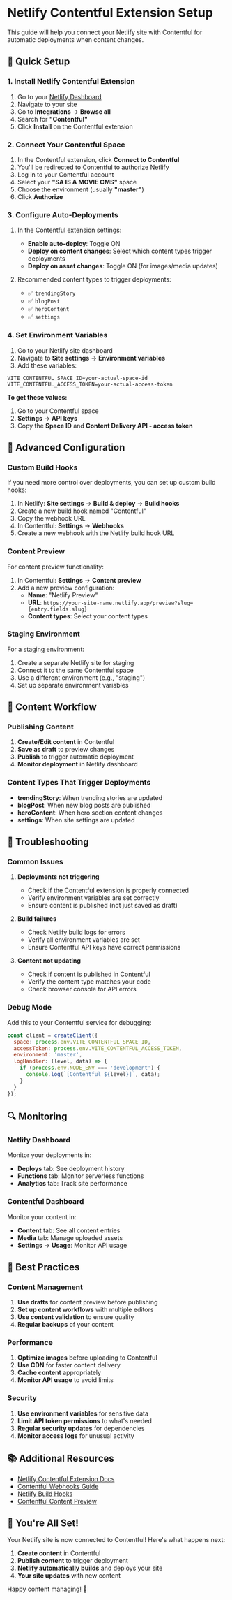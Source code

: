 # Netlify Contentful Extension Setup

This guide will help you connect your Netlify site with Contentful for automatic deployments when content changes.

## 🚀 Quick Setup

### 1. Install Netlify Contentful Extension

1. Go to your [Netlify Dashboard](https://app.netlify.com/)
2. Navigate to your site
3. Go to **Integrations** → **Browse all**
4. Search for **"Contentful"**
5. Click **Install** on the Contentful extension

### 2. Connect Your Contentful Space

1. In the Contentful extension, click **Connect to Contentful**
2. You'll be redirected to Contentful to authorize Netlify
3. Log in to your Contentful account
4. Select your **"SA IS A MOVIE CMS"** space
5. Choose the environment (usually **"master"**)
6. Click **Authorize**

### 3. Configure Auto-Deployments

1. In the Contentful extension settings:
   - **Enable auto-deploy**: Toggle ON
   - **Deploy on content changes**: Select which content types trigger deployments
   - **Deploy on asset changes**: Toggle ON (for images/media updates)

2. Recommended content types to trigger deployments:
   - ✅ `trendingStory`
   - ✅ `blogPost`
   - ✅ `heroContent`
   - ✅ `settings`

### 4. Set Environment Variables

1. Go to your Netlify site dashboard
2. Navigate to **Site settings** → **Environment variables**
3. Add these variables:

```
VITE_CONTENTFUL_SPACE_ID=your-actual-space-id
VITE_CONTENTFUL_ACCESS_TOKEN=your-actual-access-token
```

**To get these values:**
1. Go to your Contentful space
2. **Settings** → **API keys**
3. Copy the **Space ID** and **Content Delivery API - access token**

## 🔧 Advanced Configuration

### Custom Build Hooks

If you need more control over deployments, you can set up custom build hooks:

1. In Netlify: **Site settings** → **Build & deploy** → **Build hooks**
2. Create a new build hook named "Contentful"
3. Copy the webhook URL
4. In Contentful: **Settings** → **Webhooks**
5. Create a new webhook with the Netlify build hook URL

### Content Preview

For content preview functionality:

1. In Contentful: **Settings** → **Content preview**
2. Add a new preview configuration:
   - **Name**: "Netlify Preview"
   - **URL**: `https://your-site-name.netlify.app/preview?slug={entry.fields.slug}`
   - **Content types**: Select your content types

### Staging Environment

For a staging environment:

1. Create a separate Netlify site for staging
2. Connect it to the same Contentful space
3. Use a different environment (e.g., "staging")
4. Set up separate environment variables

## 📝 Content Workflow

### Publishing Content

1. **Create/Edit content** in Contentful
2. **Save as draft** to preview changes
3. **Publish** to trigger automatic deployment
4. **Monitor deployment** in Netlify dashboard

### Content Types That Trigger Deployments

- **trendingStory**: When trending stories are updated
- **blogPost**: When new blog posts are published
- **heroContent**: When hero section content changes
- **settings**: When site settings are updated

## 🚨 Troubleshooting

### Common Issues

1. **Deployments not triggering**
   - Check if the Contentful extension is properly connected
   - Verify environment variables are set correctly
   - Ensure content is published (not just saved as draft)

2. **Build failures**
   - Check Netlify build logs for errors
   - Verify all environment variables are set
   - Ensure Contentful API keys have correct permissions

3. **Content not updating**
   - Check if content is published in Contentful
   - Verify the content type matches your code
   - Check browser console for API errors

### Debug Mode

Add this to your Contentful service for debugging:

```javascript
const client = createClient({
  space: process.env.VITE_CONTENTFUL_SPACE_ID,
  accessToken: process.env.VITE_CONTENTFUL_ACCESS_TOKEN,
  environment: 'master',
  logHandler: (level, data) => {
    if (process.env.NODE_ENV === 'development') {
      console.log(`[Contentful ${level}]`, data);
    }
  }
});
```

## 🔍 Monitoring

### Netlify Dashboard

Monitor your deployments in:
- **Deploys** tab: See deployment history
- **Functions** tab: Monitor serverless functions
- **Analytics** tab: Track site performance

### Contentful Dashboard

Monitor your content in:
- **Content** tab: See all content entries
- **Media** tab: Manage uploaded assets
- **Settings** → **Usage**: Monitor API usage

## 🎯 Best Practices

### Content Management

1. **Use drafts** for content preview before publishing
2. **Set up content workflows** with multiple editors
3. **Use content validation** to ensure quality
4. **Regular backups** of your content

### Performance

1. **Optimize images** before uploading to Contentful
2. **Use CDN** for faster content delivery
3. **Cache content** appropriately
4. **Monitor API usage** to avoid limits

### Security

1. **Use environment variables** for sensitive data
2. **Limit API token permissions** to what's needed
3. **Regular security updates** for dependencies
4. **Monitor access logs** for unusual activity

## 📚 Additional Resources

- [Netlify Contentful Extension Docs](https://docs.netlify.com/integrations/contentful/)
- [Contentful Webhooks Guide](https://www.contentful.com/developers/docs/concepts/webhooks/)
- [Netlify Build Hooks](https://docs.netlify.com/configure-builds/build-hooks/)
- [Contentful Content Preview](https://www.contentful.com/developers/docs/tutorials/general/setting-up-content-preview-api/)

## 🎉 You're All Set!

Your Netlify site is now connected to Contentful! Here's what happens next:

1. **Create content** in Contentful
2. **Publish content** to trigger deployment
3. **Netlify automatically builds** and deploys your site
4. **Your site updates** with new content

Happy content managing! 🚀







